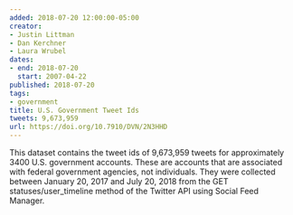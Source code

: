 ```yaml
---
added: 2018-07-20 12:00:00-05:00
creator:
- Justin Littman
- Dan Kerchner
- Laura Wrubel
dates:
- end: 2018-07-20
  start: 2007-04-22
published: 2018-07-20
tags:
- government
title: U.S. Government Tweet Ids
tweets: 9,673,959
url: https://doi.org/10.7910/DVN/2N3HHD
---
```


This dataset contains the tweet ids of 9,673,959 tweets for approximately 3400 U.S. government accounts. These are accounts that are associated with federal government agencies, not individuals. They were collected between January 20, 2017 and July 20, 2018 from the GET statuses/user_timeline method of the Twitter API using Social Feed Manager.
